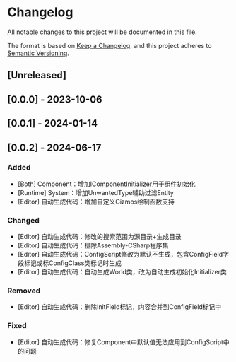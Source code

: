 # Changelog

All notable changes to this project will be documented in this file.

The format is based on [Keep a Changelog](https://keepachangelog.com/en/1.0.0/),
and this project adheres to [Semantic Versioning](https://semver.org/spec/v2.0.0.html).

## [Unreleased]

## [0.0.0] - 2023-10-06

## [0.0.1] - 2024-01-14

## [0.0.2] - 2024-06-17

### Added

 - [Both] Component：增加IComponentInitializer用于组件初始化
 - [Runtime] System：增加UnwantedType辅助过滤Entity
 - [Editor] 自动生成代码：增加自定义Gizmos绘制函数支持

### Changed

 - [Editor] 自动生成代码：修改的搜索范围为源目录+生成目录
 - [Editor] 自动生成代码：排除Assembly-CSharp程序集
 - [Editor] 自动生成代码：ConfigScript修改为默认不生成，包含ConfigField字段标记或标ConfigClass类标记时生成
 - [Editor] 自动生成代码：自动生成World类，改为自动生成初始化Initializer类
 
### Removed

 - [Editor] 自动生成代码：删除InitField标记，内容合并到ConfigField标记中

### Fixed

 - [Editor] 自动生成代码：修复Component中默认值无法应用到ConfigScript中的问题